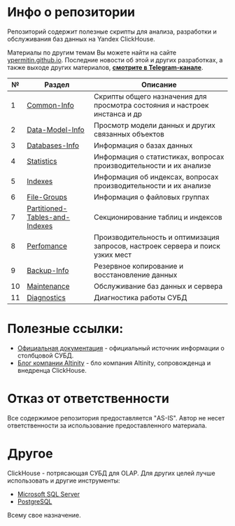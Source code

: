 # Инфо о репозитории

Репозиторий содержит полезные скрипты для анализа, разработки и обслуживания баз данных на Yandex ClickHouse.

Материалы по другим темам Вы можете найти на сайте [ypermitin.github.io](https://ypermitin.github.io/).
Последние новости об этой и других разработках, а также выходе других материалов, **[смотрите в Telegram-канале](https://t.me/DevQuietPlace)**.

| № | Раздел | Описание |
| - | ------ | -------- |
| 1 | [Common-Info](CS-Common-Info) | Cкрипты общего назначения для просмотра состояния и настроек инстанса и др |
| 2 | [Data-Model-Info](CS-Data-Model-Info) | Просмотр модели данных и других связанных объектов |
| 3 | [Databases-Info](CS-Databases-Info) | Информация о базах данных |
| 4 | [Statistics](CS-Statistics) | Информация о статистиках, вопросах производительности и их анализе |
| 5 | [Indexes](CS-Indexes) | Информация об индексах, вопросах производительности и их анализе |
| 6 | [File-Groups](CS-File-Groups) | Информация о файловых группах |
| 7 | [Partitioned-Tables-and-Indexes](CS-Partitioned-Tables-and-Indexes) | Секционирование таблиц и индексов |
| 8 | [Perfomance](CS-Perfomance) | Производительность и оптимизация запросов, настроек сервера и поиск узких мест  |
| 9 | [Backup-Info](CS-Backup-Info) | Резервное копирование и восстановление данных |
| 10 | [Maintenance](CS-Maintenance) | Обслуживание баз данных и сервера |
| 11 | [Diagnostics](CS-Diagnostics) | Диагностика работы СУБД |

# Полезные ссылки:

* [Официальная документация](https://clickhouse.tech/docs/ru//index.html) - официальный источник информации о столбцовой СУБД.
* [Блог компании Altinity](https://altinity.com/blog/) - бло компания Altinity, сопровожденца и внедренца ClickHouse.

# Отказ от ответственности

Все содержимое репозитория предоставляется "AS-IS". Автор не несет ответственности за использование предоставленного материала.

# Другое

ClickHouse - потрясающая СУБД для OLAP. Для других целей лучше использовать и другие инструменты:

* [Microsoft SQL Server](https://github.com/YPermitin/SQLServerTools)
* [PostgreSQL](https://github.com/YPermitin/PGTools)

Всему свое назначение.
